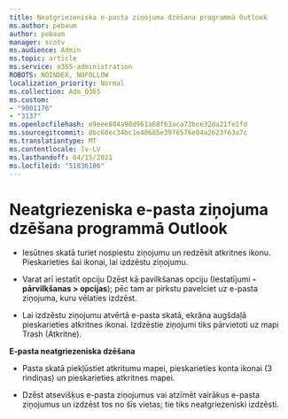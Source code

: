 ```yaml
---
title: Neatgriezeniska e-pasta ziņojuma dzēšana programmā Outlook
ms.author: pebaum
author: pebaum
manager: scotv
ms.audience: Admin
ms.topic: article
ms.service: o365-administration
ROBOTS: NOINDEX, NOFOLLOW
localization_priority: Normal
ms.collection: Adm_O365
ms.custom:
- "9001176"
- "3137"
ms.openlocfilehash: e9eee884a90d961a68f63aca73bce32da21fe1fd
ms.sourcegitcommit: 8bc60ec34bc1e40685e3976576e04a2623f63a7c
ms.translationtype: MT
ms.contentlocale: lv-LV
ms.lasthandoff: 04/15/2021
ms.locfileid: "51836106"
---
```

# <a name="permanently-delete-an-email-in-outlook"></a>Neatgriezeniska e-pasta ziņojuma dzēšana programmā Outlook

- Iesūtnes skatā turiet nospiestu ziņojumu un redzēsit atkritnes ikonu. Pieskarieties šai ikonai, lai izdzēstu ziņojumu.

- Varat arī iestatīt opciju Dzēst kā pavilkšanas opciju (Iestatījumi **-pārvilkšanas > opcijas**); pēc tam ar pirkstu pavelciet uz e-pasta ziņojuma, kuru vēlaties izdzēst. 

- Lai izdzēstu ziņojumu atvērtā e-pasta skatā, ekrāna augšdaļā pieskarieties atkritnes ikonai. Izdzēstie ziņojumi tiks pārvietoti uz mapi Trash (Atkritne). 

**E-pasta neatgriezeniska dzēšana**

- Pasta skatā piekļūstiet atkritumu mapei, pieskarieties konta ikonai (3 rindiņas) un pieskarieties atkritnes mapei.

- Dzēst atsevišķus e-pasta ziņojumus vai atzīmēt vairākus e-pasta ziņojumus un izdzēst tos no šīs vietas; tie tiks neatgriezeniski izdzēsti.